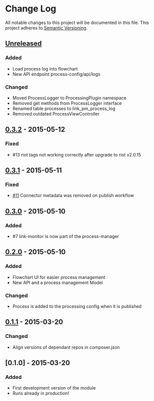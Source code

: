 # Change Log
All notable changes to this project will be documented in this file.
This project adheres to [Semantic Versioning](http://semver.org/).

## [Unreleased][unreleased]
### Added
- Load process log into flowchart
- New API endpoint process-config/api/logs

### Changed
- Moved ProcessLogger to ProcessingPlugin namespace
- Removed get methods from ProcessLogger interface
- Renamed table processes to link_pm_process_log
- Removed outdated ProcessViewController

## [0.3.2] - 2015-05-12
### Fixed
- #13 riot tags not working correctly after upgrade to riot v2.0.15

## [0.3.1] - 2015-05-11
### Fixed
- [#11](https://github.com/prooph/link-process-manager/issues/11) Connector metadata was removed on publish workflow

## [0.3.0] - 2015-05-10
### Added
- #7 link-monitor is now part of the process-manager

## [0.2.0] - 2015-05-10
### Added
- Flowchart UI for easier process management
- New API and a process management Model

### Changed
- Process is added to the processing config when it is published

## [0.1.1] - 2015-03-20
### Changed
- Align versions of dependant repos in composer.json

## [0.1.0] - 2015-03-20
### Added
- First development version of the module
- Runs already in production!

[unreleased]: https://github.com/prooph/link-process-manager/compare/v0.3.2...HEAD
[0.3.2]: https://github.com/prooph/link-process-manager/compare/v0.3.1...v0.3.2
[0.3.1]: https://github.com/prooph/link-process-manager/compare/v0.3.0...v0.3.1
[0.3.0]: https://github.com/prooph/link-process-manager/compare/v0.2.0...v0.3.0
[0.2.0]: https://github.com/prooph/link-process-manager/compare/v0.1.1...v0.2.0
[0.1.1]: https://github.com/prooph/link-process-manager/compare/v0.1...v0.1.1

